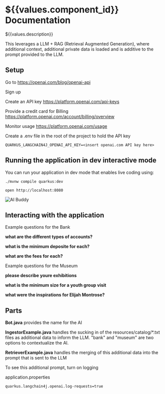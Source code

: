 # ${{values.component_id}} Documentation

${{values.description}}

This leverages a LLM + RAG (Retrieval Augmented Generation), where additional context, additional private data is loaded and is additive to the prompt provided to the LLM.

## Setup

Go to https://openai.com/blog/openai-api

Sign up

Create an API key https://platform.openai.com/api-keys

Provide a credit card for Billing https://platform.openai.com/account/billing/overview

Monitor usage https://platform.openai.com/usage

Create a .env file in the root of the project to hold the API key

```
QUARKUS_LANGCHAIN4J_OPENAI_API_KEY=<insert openai.com API key here>
```

## Running the application in dev interactive mode
You can run your application in dev mode that enables live coding using:
```shell script
./mvnw compile quarkus:dev
```

```
open http://localhost:8080
```

![AI Buddy](./readme-images/main-screen.png)

## Interacting with the application

Example questions for the Bank

**what are the different types of accounts?**

**what is the minimum deposite for each?**

**what are the fees for each?**

Example questions for the Museum

**please describe youre exhibitions**

**what is the minimum size for a youth group visit**

**what were the inspirations for Elijah Montrose?**

## Parts

**Bot.java** provides the name for the AI

**IngestorExample.java** handles the sucking in of the resources/catalog/*.txt files as additional data to inform the LLM.  "bank" and "museum" are two options to contextualize the AI.

**RetrieverExample.java** handles the merging of this additional data into the prompt that is sent to the LLM

To see this additional prompt, turn on logging 

application.properties

```
quarkus.langchain4j.openai.log-requests=true
```

